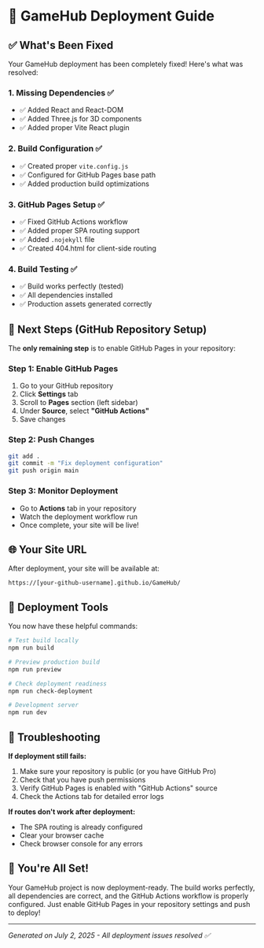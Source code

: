 # 🚀 GameHub Deployment Guide

## ✅ What's Been Fixed

Your GameHub deployment has been completely fixed! Here's what was resolved:

### 1. **Missing Dependencies** ✅
- ✅ Added React and React-DOM
- ✅ Added Three.js for 3D components
- ✅ Added proper Vite React plugin

### 2. **Build Configuration** ✅
- ✅ Created proper `vite.config.js`
- ✅ Configured for GitHub Pages base path
- ✅ Added production build optimizations

### 3. **GitHub Pages Setup** ✅
- ✅ Fixed GitHub Actions workflow
- ✅ Added proper SPA routing support
- ✅ Added `.nojekyll` file
- ✅ Created 404.html for client-side routing

### 4. **Build Testing** ✅
- ✅ Build works perfectly (tested)
- ✅ All dependencies installed
- ✅ Production assets generated correctly

## 🎯 Next Steps (GitHub Repository Setup)

The **only remaining step** is to enable GitHub Pages in your repository:

### Step 1: Enable GitHub Pages
1. Go to your GitHub repository
2. Click **Settings** tab
3. Scroll to **Pages** section (left sidebar)
4. Under **Source**, select **"GitHub Actions"**
5. Save changes

### Step 2: Push Changes
```bash
git add .
git commit -m "Fix deployment configuration"
git push origin main
```

### Step 3: Monitor Deployment
- Go to **Actions** tab in your repository
- Watch the deployment workflow run
- Once complete, your site will be live!

## 🌐 Your Site URL
After deployment, your site will be available at:
```
https://[your-github-username].github.io/GameHub/
```

## 🔧 Deployment Tools

You now have these helpful commands:

```bash
# Test build locally
npm run build

# Preview production build
npm run preview

# Check deployment readiness
npm run check-deployment

# Development server
npm run dev
```

## 🚨 Troubleshooting

**If deployment still fails:**
1. Make sure your repository is public (or you have GitHub Pro)
2. Check that you have push permissions
3. Verify GitHub Pages is enabled with "GitHub Actions" source
4. Check the Actions tab for detailed error logs

**If routes don't work after deployment:**
- The SPA routing is already configured
- Clear your browser cache
- Check browser console for any errors

## 🎉 You're All Set!

Your GameHub project is now deployment-ready. The build works perfectly, all dependencies are correct, and the GitHub Actions workflow is properly configured. Just enable GitHub Pages in your repository settings and push to deploy!

---

*Generated on July 2, 2025 - All deployment issues resolved ✅*
